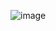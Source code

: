![image](https://user-images.githubusercontent.com/21252360/92330955-cfb27480-f06a-11ea-9104-b003d3764c3c.png)
